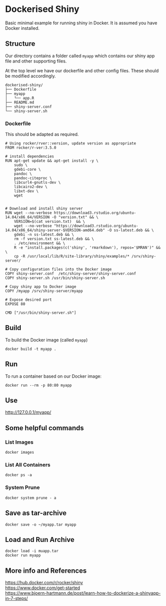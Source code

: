 # Dockerised Shiny

Basic minimal example for running shiny in Docker. It is assumed you have Docker installed. 

## Structure  

Our directory contains a folder called `myapp` which contains our shiny app
file and other supporting files. 

At the top level we have our dockerfile and other config files. These should
be modified accordingly.

```
dockerised-shiny/
├── Dockerfile
├── myapp
│   └── app.R
├── README.md
├── shiny-server.conf
└── shiny-server.sh

```

### Dockerfile   

This should be adapted as required. 

```
# Using rocker/rver::version, update version as appropriate
FROM rocker/r-ver:3.5.0

# install dependencies
RUN apt-get update && apt-get install -y \
    sudo \
    gdebi-core \
    pandoc \
    pandoc-citeproc \
    libcurl4-gnutls-dev \
    libcairo2-dev \
    libxt-dev \
    wget


# Download and install shiny server
RUN wget --no-verbose https://download3.rstudio.org/ubuntu-14.04/x86_64/VERSION -O "version.txt" && \
    VERSION=$(cat version.txt)  && \
    wget --no-verbose "https://download3.rstudio.org/ubuntu-14.04/x86_64/shiny-server-$VERSION-amd64.deb" -O ss-latest.deb && \
    gdebi -n ss-latest.deb && \
    rm -f version.txt ss-latest.deb && \
    . /etc/environment && \
    R -e "install.packages(c('shiny', 'rmarkdown'), repos='$MRAN')" && \
    cp -R /usr/local/lib/R/site-library/shiny/examples/* /srv/shiny-server/

# Copy configuration files into the Docker image
COPY shiny-server.conf  /etc/shiny-server/shiny-server.conf
COPY shiny-server.sh /usr/bin/shiny-server.sh

# Copy shiny app to Docker image
COPY /myapp /srv/shiny-server/myapp

# Expose desired port
EXPOSE 80

CMD ["/usr/bin/shiny-server.sh"] 

```
## Build  
To build the Docker image (called `myapp`)  

```
docker build -t myapp .
```

## Run  
To run a container based on our Docker image:  

```
docker run --rm -p 80:80 myapp
```

## Use  

http://127.0.0.1/myapp/


## Some helpful commands

### List Images  

```
docker images 
```

### List All Containers

```
docker ps -a
```

### System Prune

```
docker system prune - a
```  

## Save as tar-archive  

```
docker save -o ~/myapp.tar myapp
``` 

## Load and Run Archive  

```
docker load -i muapp.tar
docker run myapp
```

## More info and References
https://hub.docker.com/r/rocker/shiny    
https://www.docker.com/get-started  
https://www.bjoern-hartmann.de/post/learn-how-to-dockerize-a-shinyapp-in-7-steps/
